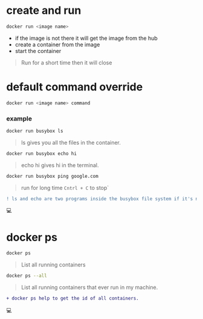 # create and run
```sh
docker run <image name>
```
- if the image is not there it will get the image from the hub
- create a container from the image
- start the container
 > Run for a short time then it will close

# default command override
```sh
docker run <image name> command
```
### example
```sh
docker run busybox ls 
```
>ls gives you all the files in the container.
```sh
docker run busybox echo hi 
```
> echo hi gives hi in the terminal.
```sh
docker run busybox ping google.com
```
> run for long time `Cntrl + C` to stop`

```diff
! ls and echo are two programs inside the busybox file system if it's not it throws you an error.
```
:computer:

# docker ps
```sh
docker ps
```
> List all running containers
```sh
docker ps --all
```
> List all running containers that ever run in my machine.

```diff
+ docker ps help to get the id of all containers.
```
:computer:
